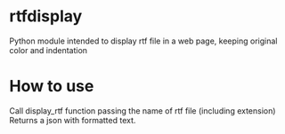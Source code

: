 # rtfdisplay
Python module intended to display rtf file in a web page, keeping original color and indentation

# How to use
Call display_rtf function passing the name of rtf file (including extension)
Returns a json with formatted text.
